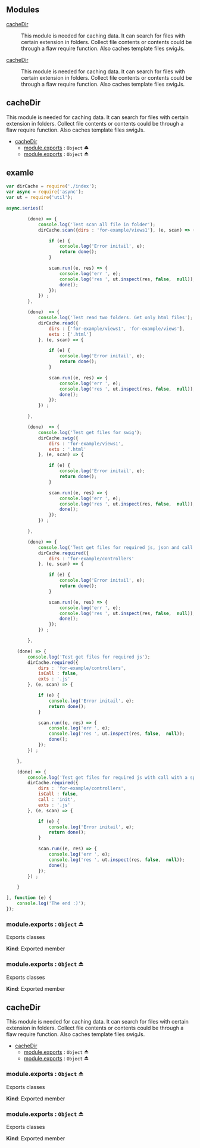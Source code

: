 ## Modules

<dl>
<dt><a href="#module_cacheDir">cacheDir</a></dt>
<dd><p>This module is needed for caching data.
It can search for files with certain extension in folders.
Collect file contents or contents could be through a flaw require function.
Also caches template files swigJs.</p>
</dd>
<dt><a href="#module_cacheDir">cacheDir</a></dt>
<dd><p>This module is needed for caching data.
It can search for files with certain extension in folders.
Collect file contents or contents could be through a flaw require function.
Also caches template files swigJs.</p>
</dd>
</dl>

<a name="module_cacheDir"></a>

## cacheDir
This module is needed for caching data.
It can search for files with certain extension in folders.
Collect file contents or contents could be through a flaw require function.
Also caches template files swigJs.


* [cacheDir](#module_cacheDir)
    * [module.exports](#exp_module_cacheDir--module.exports) : <code>Object</code> ⏏
    * [module.exports](#exp_module_cacheDir--module.exports) : <code>Object</code> ⏏

<a name="exp_module_cacheDir--module.exports"></a>
## examle
```js
var dirCache = require('./index');
var async = require('async');
var ut = require('util');

async.series([

        (done) => {
            console.log('Test scan all file in folder');
            dirCache.scan({dirs : 'for-example/views1'}, (e, scan) => {

                if (e) {
                    console.log('Error initail', e);
                    return done();
                }

                scan.run((e, res) => {
                    console.log('err ', e);
                    console.log('res ', ut.inspect(res, false,  null));
                    done();
                });
            }) ;
        },

        (done)  => {
            console.log('Test read two folders. Get only html files');
            dirCache.read({
                dirs : ['for-example/views1', 'for-example/views'],
                exts : ['.html']
            }, (e, scan) => {

                if (e) {
                    console.log('Error initail', e);
                    return done();
                }

                scan.run((e, res) => {
                    console.log('err ', e);
                    console.log('res ', ut.inspect(res, false,  null));
                    done();
                });
            }) ;

        },

        (done)  => {
            console.log('Test get files for swig');
            dirCache.swig({
                dirs : 'for-example/views1',
                exts : '.html'
            }, (e, scan) => {

                if (e) {
                    console.log('Error initail', e);
                    return done();
                }

                scan.run((e, res) => {
                    console.log('err ', e);
                    console.log('res ', ut.inspect(res, false,  null));
                    done();
                });
            }) ;

        },

        (done) => {
            console.log('Test get files for required js, json and call exporst if is function');
            dirCache.required({
                dirs : 'for-example/controllers'
            }, (e, scan) => {

                if (e) {
                    console.log('Error initail', e);
                    return done();
                }

                scan.run((e, res) => {
                    console.log('err ', e);
                    console.log('res ', ut.inspect(res, false,  null));
                    done();
                });
            }) ;

        },

    (done) => {
        console.log('Test get files for required js');
        dirCache.required({
            dirs : 'for-example/controllers',
            isCall : false,
            exts : '.js'
        }, (e, scan) => {

            if (e) {
                console.log('Error initail', e);
                return done();
            }

            scan.run((e, res) => {
                console.log('err ', e);
                console.log('res ', ut.inspect(res, false,  null));
                done();
            });
        }) ;

    },

    (done) => {
        console.log('Test get files for required js with call with a specified method');
        dirCache.required({
            dirs : 'for-example/controllers',
            isCall : false,
            call : 'init',
            exts : '.js'
        }, (e, scan) => {

            if (e) {
                console.log('Error initail', e);
                return done();
            }

            scan.run((e, res) => {
                console.log('err ', e);
                console.log('res ', ut.inspect(res, false,  null));
                done();
            });
        }) ;

    }

], function (e) {
    console.log('The end :)');
});

```

### module.exports : <code>Object</code> ⏏
Exports classes

**Kind**: Exported member  
<a name="exp_module_cacheDir--module.exports"></a>

### module.exports : <code>Object</code> ⏏
Exports classes

**Kind**: Exported member  
<a name="module_cacheDir"></a>

## cacheDir
This module is needed for caching data.
It can search for files with certain extension in folders.
Collect file contents or contents could be through a flaw require function.
Also caches template files swigJs.


* [cacheDir](#module_cacheDir)
    * [module.exports](#exp_module_cacheDir--module.exports) : <code>Object</code> ⏏
    * [module.exports](#exp_module_cacheDir--module.exports) : <code>Object</code> ⏏

<a name="exp_module_cacheDir--module.exports"></a>

### module.exports : <code>Object</code> ⏏
Exports classes

**Kind**: Exported member  
<a name="exp_module_cacheDir--module.exports"></a>

### module.exports : <code>Object</code> ⏏
Exports classes

**Kind**: Exported member  
